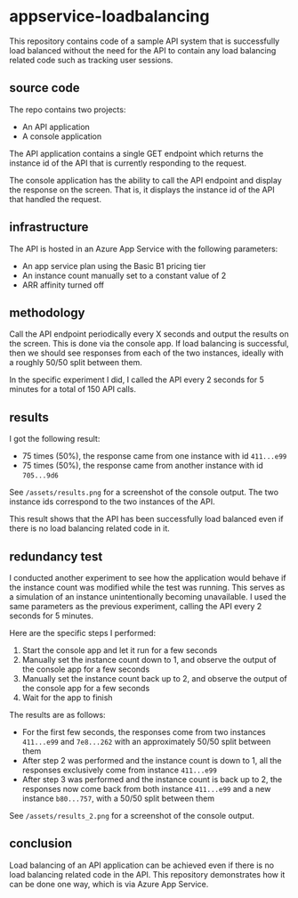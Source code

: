 # appservice-loadbalancing

This repository contains code of a sample API system that is successfully load balanced without the need for the API to contain any load balancing related code such as tracking user sessions.

## source code

The repo contains two projects:
- An API application
- A console application

The API application contains a single GET endpoint which returns the instance id of the API that is currently responding to the request.

The console application has the ability to call the API endpoint and display the response on the screen. That is, it displays the instance id of the API that handled the request.

## infrastructure

The API is hosted in an Azure App Service with the following parameters:
- An app service plan using the Basic B1 pricing tier
- An instance count manually set to a constant value of 2
- ARR affinity turned off

## methodology

Call the API endpoint periodically every X seconds and output the results on the screen. This is done via the console app. If load balancing is successful, then we should see responses from each of the two instances, ideally with a roughly 50/50 split between them.

In the specific experiment I did, I called the API every 2 seconds for 5 minutes for a total of 150 API calls.

## results

I got the following result:
- 75 times (50%), the response came from one instance with id `411...e99`
- 75 times (50%), the response came from another instance with id `705...9d6`

See `/assets/results.png` for a screenshot of the console output. The two instance ids correspond to the two instances of the API.

This result shows that the API has been successfully load balanced even if there is no load balancing related code in it.

## redundancy test

I conducted another experiment to see how the application would behave if the instance count was modified while the test was running. This serves as a simulation of an instance unintentionally becoming unavailable. I used the same parameters as the previous experiment, calling the API every 2 seconds for 5 minutes.

Here are the specific steps I performed:
1. Start the console app and let it run for a few seconds
2. Manually set the instance count down to 1, and observe the output of the console app for a few seconds
3. Manually set the instance count back up to 2, and observe the output of the console app for a few seconds
4. Wait for the app to finish

The results are as follows:
- For the first few seconds, the responses come from two instances `411...e99` and `7e8...262` with an approximately 50/50 split between them
- After step 2 was performed and the instance count is down to 1, all the responses exclusively come from instance `411...e99`
- After step 3 was performed and the instance count is back up to 2, the responses now come back from both instance `411...e99` and a new instance `b80...757`, with a 50/50 split between them

See `/assets/results_2.png` for a screenshot of the console output.

## conclusion

Load balancing of an API application can be achieved even if there is no load balancing related code in the API. This repository demonstrates how it can be done one way, which is via Azure App Service.